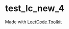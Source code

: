 <h1>test_lc_new_4</h1><p>Made with <a href="https://addons.mozilla.org/en-US/firefox/addon/leetcode_toolkit/">LeetCode Toolkit</a></p>